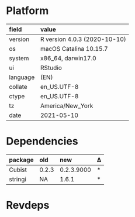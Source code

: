 # Platform

|field    |value                        |
|:--------|:----------------------------|
|version  |R version 4.0.3 (2020-10-10) |
|os       |macOS Catalina 10.15.7       |
|system   |x86_64, darwin17.0           |
|ui       |RStudio                      |
|language |(EN)                         |
|collate  |en_US.UTF-8                  |
|ctype    |en_US.UTF-8                  |
|tz       |America/New_York             |
|date     |2021-05-10                   |

# Dependencies

|package |old   |new        |Δ  |
|:-------|:-----|:----------|:--|
|Cubist  |0.2.3 |0.2.3.9000 |*  |
|stringi |NA    |1.6.1      |*  |

# Revdeps

